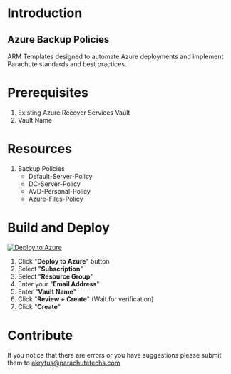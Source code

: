 # Introduction 

## Azure Backup Policies
ARM Templates designed to automate Azure deployments and implement Parachute standards and best practices.

# Prerequisites
   1. Existing Azure Recover Services Vault
   2. Vault Name

# Resources
   1. Backup Policies
        *  Default-Server-Policy
        *  DC-Server-Policy
        *  AVD-Personal-Policy
        *  Azure-Files-Policy

# Build and Deploy
[![Deploy to Azure](https://aka.ms/deploytoazurebutton)]( https://portal.azure.com/#create/Microsoft.Template/uri/https%3A%2F%2Fraw.githubusercontent.com%2Fakrytus%2Fparachute%2Fmain%2FAzure%2520ARM%2520Templates%2FBackup%2FDeploy-BackupPolicies.json)



1.  Click "**Deploy to Azure**" button
2.  Select "**Subscription**"
3.  Select "**Resource Group**"
4.  Enter your "**Email Address**"
5.  Enter "**Vault Name**"
6.  Click "**Review + Create**" (Wait for verification)
7.  Click "**Create**"


# Contribute
If you notice that there are errors or you have suggestions please submit them to akrytus@parachutetechs.com 
